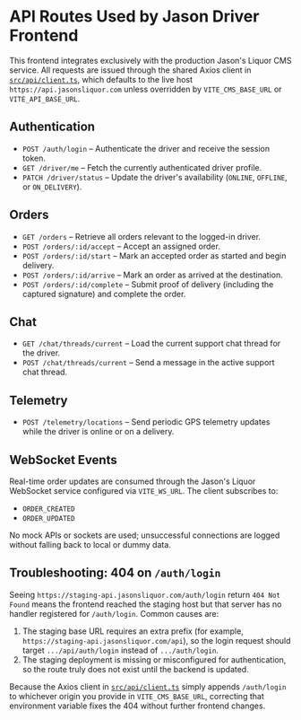 # API Routes Used by Jason Driver Frontend

This frontend integrates exclusively with the production Jason's Liquor CMS service. All requests are issued through the shared Axios client in [`src/api/client.ts`](../src/api/client.ts), which defaults to the live host `https://api.jasonsliquor.com` unless overridden by `VITE_CMS_BASE_URL` or `VITE_API_BASE_URL`.

## Authentication
- `POST /auth/login` – Authenticate the driver and receive the session token.
- `GET /driver/me` – Fetch the currently authenticated driver profile.
- `PATCH /driver/status` – Update the driver's availability (`ONLINE`, `OFFLINE`, or `ON_DELIVERY`).

## Orders
- `GET /orders` – Retrieve all orders relevant to the logged-in driver.
- `POST /orders/:id/accept` – Accept an assigned order.
- `POST /orders/:id/start` – Mark an accepted order as started and begin delivery.
- `POST /orders/:id/arrive` – Mark an order as arrived at the destination.
- `POST /orders/:id/complete` – Submit proof of delivery (including the captured signature) and complete the order.

## Chat
- `GET /chat/threads/current` – Load the current support chat thread for the driver.
- `POST /chat/threads/current` – Send a message in the active support chat thread.

## Telemetry
- `POST /telemetry/locations` – Send periodic GPS telemetry updates while the driver is online or on a delivery.

## WebSocket Events
Real-time order updates are consumed through the Jason's Liquor WebSocket service configured via `VITE_WS_URL`. The client subscribes to:
- `ORDER_CREATED`
- `ORDER_UPDATED`

No mock APIs or sockets are used; unsuccessful connections are logged without falling back to local or dummy data.

## Troubleshooting: 404 on `/auth/login`

Seeing `https://staging-api.jasonsliquor.com/auth/login` return `404 Not Found` means the frontend reached the staging host but that server has no handler registered for `/auth/login`. Common causes are:

1. The staging base URL requires an extra prefix (for example, `https://staging-api.jasonsliquor.com/api`), so the login request should target `.../api/auth/login` instead of `.../auth/login`.
2. The staging deployment is missing or misconfigured for authentication, so the route truly does not exist until the backend is updated.

Because the Axios client in [`src/api/client.ts`](../src/api/client.ts) simply appends `/auth/login` to whichever origin you provide in `VITE_CMS_BASE_URL`, correcting that environment variable fixes the 404 without further frontend changes.
